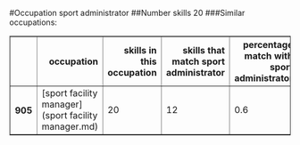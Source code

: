 #Occupation sport administrator
##Number skills 20
###Similar occupations:
<table border="1" class="dataframe">
  <thead>
    <tr style="text-align: right;">
      <th></th>
      <th>occupation</th>
      <th>skills in this occupation</th>
      <th>skills that match sport administrator</th>
      <th>percentage match with sport administrator</th>
      <th>skills not in sport administrator</th>
    </tr>
  </thead>
  <tbody>
    <tr>
      <th>905</th>
      <td>[sport facility manager](sport facility manager.md)</td>
      <td>20</td>
      <td>12</td>
      <td>0.6</td>
      <td>8</td>
    </tr>
  </tbody>
</table>
